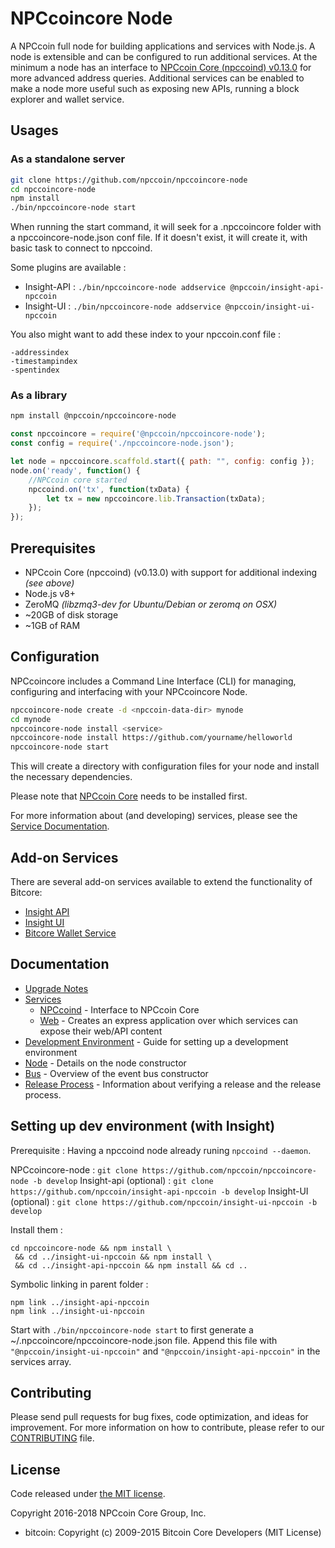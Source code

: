 NPCcoincore Node
============

A NPCcoin full node for building applications and services with Node.js. A node is extensible and can be configured to run additional services. At the minimum a node has an interface to [NPCcoin Core (npccoind) v0.13.0](https://github.com/npccoinpay/npccoin/tree/v0.13.0.x) for more advanced address queries. Additional services can be enabled to make a node more useful such as exposing new APIs, running a block explorer and wallet service.

## Usages

### As a standalone server

```bash
git clone https://github.com/npccoin/npccoincore-node
cd npccoincore-node
npm install
./bin/npccoincore-node start
```

When running the start command, it will seek for a .npccoincore folder with a npccoincore-node.json conf file.
If it doesn't exist, it will create it, with basic task to connect to npccoind.

Some plugins are available :

- Insight-API : `./bin/npccoincore-node addservice @npccoin/insight-api-npccoin`
- Insight-UI : `./bin/npccoincore-node addservice @npccoin/insight-ui-npccoin`

You also might want to add these index to your npccoin.conf file :
```
-addressindex
-timestampindex
-spentindex
```

### As a library

```bash
npm install @npccoin/npccoincore-node
```

```javascript
const npccoincore = require('@npccoin/npccoincore-node');
const config = require('./npccoincore-node.json');

let node = npccoincore.scaffold.start({ path: "", config: config });
node.on('ready', function() {
    //NPCcoin core started
    npccoind.on('tx', function(txData) {
        let tx = new npccoincore.lib.Transaction(txData);
    });
});
```

## Prerequisites

- NPCcoin Core (npccoind) (v0.13.0) with support for additional indexing *(see above)*
- Node.js v8+
- ZeroMQ *(libzmq3-dev for Ubuntu/Debian or zeromq on OSX)*
- ~20GB of disk storage
- ~1GB of RAM

## Configuration

NPCcoincore includes a Command Line Interface (CLI) for managing, configuring and interfacing with your NPCcoincore Node.

```bash
npccoincore-node create -d <npccoin-data-dir> mynode
cd mynode
npccoincore-node install <service>
npccoincore-node install https://github.com/yourname/helloworld
npccoincore-node start
```

This will create a directory with configuration files for your node and install the necessary dependencies.

Please note that [NPCcoin Core](https://github.com/npccoinpay/npccoin/tree/master) needs to be installed first.

For more information about (and developing) services, please see the [Service Documentation](docs/services.md).

## Add-on Services

There are several add-on services available to extend the functionality of Bitcore:

- [Insight API](https://github.com/npccoin/insight-api-npccoin/tree/master)
- [Insight UI](https://github.com/npccoin/insight-ui-npccoin/tree/master)
- [Bitcore Wallet Service](https://github.com/npccoin/npccoincore-wallet-service/tree/master)

## Documentation

- [Upgrade Notes](docs/upgrade.md)
- [Services](docs/services.md)
  - [NPCcoind](docs/services/npccoind.md) - Interface to NPCcoin Core
  - [Web](docs/services/web.md) - Creates an express application over which services can expose their web/API content
- [Development Environment](docs/development.md) - Guide for setting up a development environment
- [Node](docs/node.md) - Details on the node constructor
- [Bus](docs/bus.md) - Overview of the event bus constructor
- [Release Process](docs/release.md) - Information about verifying a release and the release process.


## Setting up dev environment (with Insight)

Prerequisite : Having a npccoind node already runing `npccoind --daemon`.

NPCcoincore-node : `git clone https://github.com/npccoin/npccoincore-node -b develop`
Insight-api (optional) : `git clone https://github.com/npccoin/insight-api-npccoin -b develop`
Insight-UI (optional) : `git clone https://github.com/npccoin/insight-ui-npccoin -b develop`

Install them :
```
cd npccoincore-node && npm install \
 && cd ../insight-ui-npccoin && npm install \
 && cd ../insight-api-npccoin && npm install && cd ..
```

Symbolic linking in parent folder :
```
npm link ../insight-api-npccoin
npm link ../insight-ui-npccoin
```

Start with `./bin/npccoincore-node start` to first generate a ~/.npccoincore/npccoincore-node.json file.
Append this file with `"@npccoin/insight-ui-npccoin"` and `"@npccoin/insight-api-npccoin"` in the services array.

## Contributing

Please send pull requests for bug fixes, code optimization, and ideas for improvement. For more information on how to contribute, please refer to our [CONTRIBUTING](https://github.com/npccoin/npccoincore/blob/master/CONTRIBUTING.md) file.

## License

Code released under [the MIT license](https://github.com/npccoin/npccoincore-node/blob/master/LICENSE).

Copyright 2016-2018 NPCcoin Core Group, Inc.

- bitcoin: Copyright (c) 2009-2015 Bitcoin Core Developers (MIT License)
